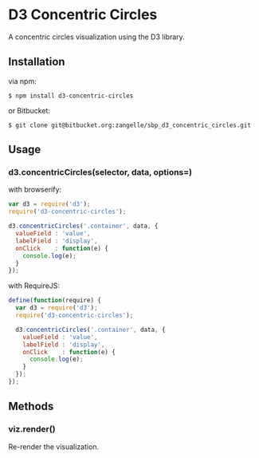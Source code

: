 # D3 Concentric Circles

A concentric circles visualization using the D3 library.

## Installation

via npm:

```
$ npm install d3-concentric-circles
```

or Bitbucket:

```
$ git clone git@bitbucket.org:zangelle/sbp_d3_concentric_circles.git
```

## Usage

### d3.concentricCircles(selector, data, options=)

with browserify:

```js
var d3 = require('d3');
require('d3-concentric-circles');

d3.concentricCircles('.container', data, {
  valueField : 'value',
  labelField : 'display',
  onClick    : function(e) {
    console.log(e);
  }
});
```

with RequireJS:

```js
define(function(require) {
  var d3 = require('d3');
  require('d3-concentric-circles');

  d3.concentricCircles('.container', data, {
    valueField : 'value',
    labelField : 'display',
    onClick    : function(e) {
      console.log(e);
    }
  });
});
```

## Methods

### viz.render()
Re-render the visualization.

